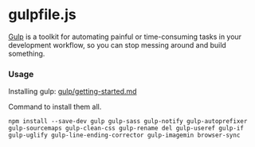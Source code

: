 # gulpfile.js
[Gulp](https://gulpjs.com/) is a toolkit for automating painful or time-consuming tasks in your development workflow, so you can stop messing around and build something.

### Usage
Installing gulp: [gulp/getting-started.md](https://github.com/gulpjs/gulp/blob/master/docs/getting-started.md)

Command to install them all.
```
npm install --save-dev gulp gulp-sass gulp-notify gulp-autoprefixer gulp-sourcemaps gulp-clean-css gulp-rename del gulp-useref gulp-if gulp-uglify gulp-line-ending-corrector gulp-imagemin browser-sync
```
